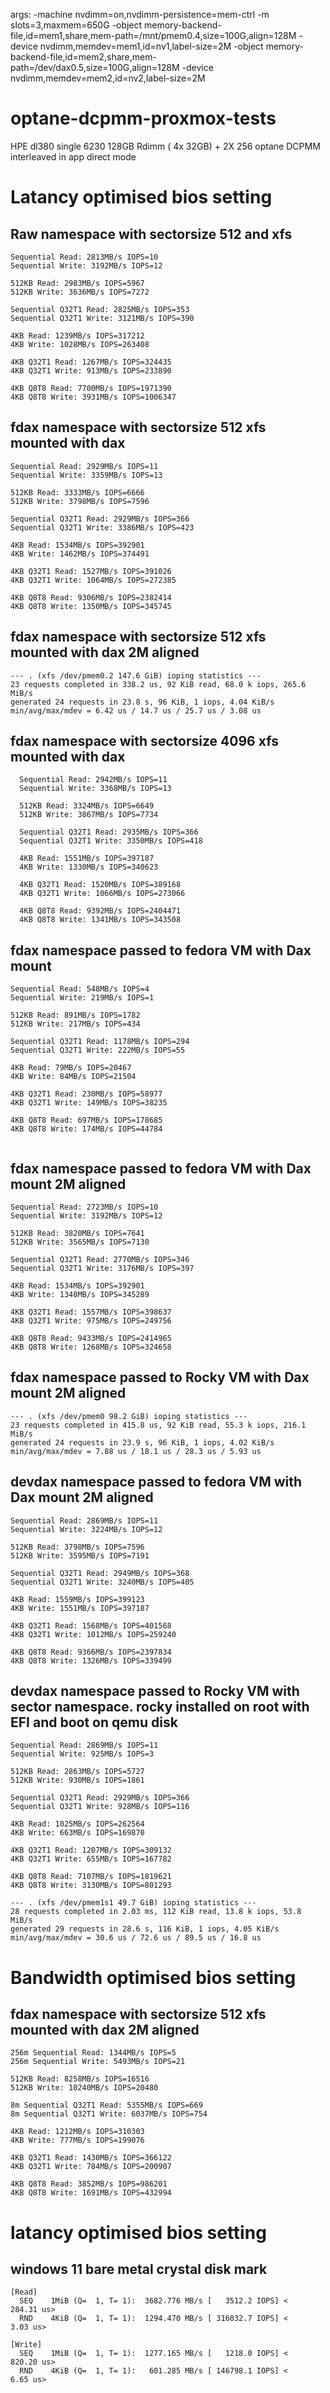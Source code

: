 args: -machine nvdimm=on,nvdimm-persistence=mem-ctrl -m slots=3,maxmem=650G -object memory-backend-file,id=mem1,share,mem-path=/mnt/pmem0.4,size=100G,align=128M -device nvdimm,memdev=mem1,id=nv1,label-size=2M -object memory-backend-file,id=mem2,share,mem-path=/dev/dax0.5,size=100G,align=128M -device nvdimm,memdev=mem2,id=nv2,label-size=2M


# optane-dcpmm-proxmox-tests

HPE dl380 single 6230 128GB Rdimm ( 4x 32GB)  +  2X 256 optane DCPMM interleaved in app direct mode

# Latancy optimised bios setting
## Raw namespace with sectorsize 512 and xfs

```
Sequential Read: 2813MB/s IOPS=10
Sequential Write: 3192MB/s IOPS=12

512KB Read: 2983MB/s IOPS=5967
512KB Write: 3636MB/s IOPS=7272

Sequential Q32T1 Read: 2825MB/s IOPS=353
Sequential Q32T1 Write: 3121MB/s IOPS=390

4KB Read: 1239MB/s IOPS=317212
4KB Write: 1028MB/s IOPS=263408

4KB Q32T1 Read: 1267MB/s IOPS=324435
4KB Q32T1 Write: 913MB/s IOPS=233890

4KB Q8T8 Read: 7700MB/s IOPS=1971390
4KB Q8T8 Write: 3931MB/s IOPS=1006347
```

## fdax namespace with sectorsize 512 xfs mounted with dax

```
Sequential Read: 2929MB/s IOPS=11
Sequential Write: 3359MB/s IOPS=13

512KB Read: 3333MB/s IOPS=6666
512KB Write: 3798MB/s IOPS=7596

Sequential Q32T1 Read: 2929MB/s IOPS=366
Sequential Q32T1 Write: 3386MB/s IOPS=423

4KB Read: 1534MB/s IOPS=392901
4KB Write: 1462MB/s IOPS=374491

4KB Q32T1 Read: 1527MB/s IOPS=391026
4KB Q32T1 Write: 1064MB/s IOPS=272385

4KB Q8T8 Read: 9306MB/s IOPS=2382414
4KB Q8T8 Write: 1350MB/s IOPS=345745
```

## fdax namespace with sectorsize 512 xfs mounted with dax 2M aligned
```
--- . (xfs /dev/pmem0.2 147.6 GiB) ioping statistics ---
23 requests completed in 338.2 us, 92 KiB read, 68.0 k iops, 265.6 MiB/s
generated 24 requests in 23.8 s, 96 KiB, 1 iops, 4.04 KiB/s
min/avg/max/mdev = 6.42 us / 14.7 us / 25.7 us / 3.08 us
```

## fdax namespace with sectorsize 4096 xfs mounted with dax

```
  Sequential Read: 2942MB/s IOPS=11
  Sequential Write: 3368MB/s IOPS=13
  
  512KB Read: 3324MB/s IOPS=6649
  512KB Write: 3867MB/s IOPS=7734
  
  Sequential Q32T1 Read: 2935MB/s IOPS=366
  Sequential Q32T1 Write: 3350MB/s IOPS=418
  
  4KB Read: 1551MB/s IOPS=397187
  4KB Write: 1330MB/s IOPS=340623
  
  4KB Q32T1 Read: 1520MB/s IOPS=389168
  4KB Q32T1 Write: 1066MB/s IOPS=273066
  
  4KB Q8T8 Read: 9392MB/s IOPS=2404471
  4KB Q8T8 Write: 1341MB/s IOPS=343508
```


## fdax namespace passed to fedora VM with Dax mount
```
Sequential Read: 548MB/s IOPS=4
Sequential Write: 219MB/s IOPS=1

512KB Read: 891MB/s IOPS=1782
512KB Write: 217MB/s IOPS=434

Sequential Q32T1 Read: 1178MB/s IOPS=294
Sequential Q32T1 Write: 222MB/s IOPS=55

4KB Read: 79MB/s IOPS=20467
4KB Write: 84MB/s IOPS=21504

4KB Q32T1 Read: 230MB/s IOPS=58977
4KB Q32T1 Write: 149MB/s IOPS=38235

4KB Q8T8 Read: 697MB/s IOPS=178685
4KB Q8T8 Write: 174MB/s IOPS=44784


```

## fdax namespace passed to fedora VM with Dax mount 2M aligned

```
Sequential Read: 2723MB/s IOPS=10
Sequential Write: 3192MB/s IOPS=12

512KB Read: 3820MB/s IOPS=7641
512KB Write: 3565MB/s IOPS=7130

Sequential Q32T1 Read: 2770MB/s IOPS=346
Sequential Q32T1 Write: 3176MB/s IOPS=397

4KB Read: 1534MB/s IOPS=392901
4KB Write: 1348MB/s IOPS=345289

4KB Q32T1 Read: 1557MB/s IOPS=398637
4KB Q32T1 Write: 975MB/s IOPS=249756

4KB Q8T8 Read: 9433MB/s IOPS=2414965
4KB Q8T8 Write: 1268MB/s IOPS=324658
```
## fdax namespace passed to Rocky VM with Dax mount 2M aligned
```
--- . (xfs /dev/pmem0 98.2 GiB) ioping statistics ---
23 requests completed in 415.8 us, 92 KiB read, 55.3 k iops, 216.1 MiB/s
generated 24 requests in 23.9 s, 96 KiB, 1 iops, 4.02 KiB/s
min/avg/max/mdev = 7.88 us / 18.1 us / 28.3 us / 5.93 us
```


## devdax namespace passed to fedora VM with Dax mount 2M aligned
```
Sequential Read: 2869MB/s IOPS=11
Sequential Write: 3224MB/s IOPS=12

512KB Read: 3798MB/s IOPS=7596
512KB Write: 3595MB/s IOPS=7191

Sequential Q32T1 Read: 2949MB/s IOPS=368
Sequential Q32T1 Write: 3240MB/s IOPS=405

4KB Read: 1559MB/s IOPS=399123
4KB Write: 1551MB/s IOPS=397187

4KB Q32T1 Read: 1568MB/s IOPS=401568
4KB Q32T1 Write: 1012MB/s IOPS=259240

4KB Q8T8 Read: 9366MB/s IOPS=2397834
4KB Q8T8 Write: 1326MB/s IOPS=339499
```

## devdax namespace passed to Rocky VM with sector namespace.  rocky installed on root with EFI and boot on qemu disk
```
Sequential Read: 2869MB/s IOPS=11
Sequential Write: 925MB/s IOPS=3

512KB Read: 2863MB/s IOPS=5727
512KB Write: 930MB/s IOPS=1861

Sequential Q32T1 Read: 2929MB/s IOPS=366
Sequential Q32T1 Write: 928MB/s IOPS=116

4KB Read: 1025MB/s IOPS=262564
4KB Write: 663MB/s IOPS=169870

4KB Q32T1 Read: 1207MB/s IOPS=309132
4KB Q32T1 Write: 655MB/s IOPS=167782

4KB Q8T8 Read: 7107MB/s IOPS=1819621
4KB Q8T8 Write: 3130MB/s IOPS=801293
```

```
--- . (xfs /dev/pmem1s1 49.7 GiB) ioping statistics ---
28 requests completed in 2.03 ms, 112 KiB read, 13.8 k iops, 53.8 MiB/s
generated 29 requests in 28.6 s, 116 KiB, 1 iops, 4.05 KiB/s
min/avg/max/mdev = 30.6 us / 72.6 us / 89.5 us / 16.8 us
```

# Bandwidth optimised bios setting
## fdax namespace with sectorsize 512 xfs mounted with dax 2M aligned

```
256m Sequential Read: 1344MB/s IOPS=5
256m Sequential Write: 5493MB/s IOPS=21

512KB Read: 8258MB/s IOPS=16516
512KB Write: 10240MB/s IOPS=20480

8m Sequential Q32T1 Read: 5355MB/s IOPS=669
8m Sequential Q32T1 Write: 6037MB/s IOPS=754

4KB Read: 1212MB/s IOPS=310303
4KB Write: 777MB/s IOPS=199076

4KB Q32T1 Read: 1430MB/s IOPS=366122
4KB Q32T1 Write: 784MB/s IOPS=200907

4KB Q8T8 Read: 3852MB/s IOPS=986201
4KB Q8T8 Write: 1691MB/s IOPS=432994
```
# latancy optimised bios setting
## windows 11 bare metal crystal disk mark

```
[Read]
  SEQ    1MiB (Q=  1, T= 1):  3682.776 MB/s [   3512.2 IOPS] <   284.31 us>
  RND    4KiB (Q=  1, T= 1):  1294.470 MB/s [ 316032.7 IOPS] <     3.03 us>

[Write]
  SEQ    1MiB (Q=  1, T= 1):  1277.165 MB/s [   1218.0 IOPS] <   820.20 us>
  RND    4KiB (Q=  1, T= 1):   601.285 MB/s [ 146798.1 IOPS] <     6.65 us>
```
